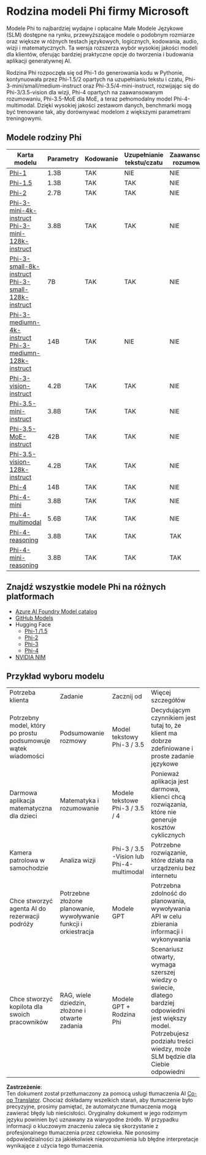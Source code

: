 <!--
CO_OP_TRANSLATOR_METADATA:
{
  "original_hash": "8ef41b679d85adc42be3e0cbee97f7f1",
  "translation_date": "2025-07-18T21:27:43+00:00",
  "source_file": "md/01.Introduction/01/01.PhiFamily.md",
  "language_code": "pl"
}
-->
# Rodzina modeli Phi firmy Microsoft

Modele Phi to najbardziej wydajne i opłacalne Małe Modele Językowe (SLM) dostępne na rynku, przewyższające modele o podobnym rozmiarze oraz większe w różnych testach językowych, logicznych, kodowania, audio, wizji i matematycznych. Ta wersja rozszerza wybór wysokiej jakości modeli dla klientów, oferując bardziej praktyczne opcje do tworzenia i budowania aplikacji generatywnej AI.

Rodzina Phi rozpoczęła się od Phi-1 do generowania kodu w Pythonie, kontynuowała przez Phi-1.5/2 opartych na uzupełnianiu tekstu i czatu, Phi-3-mini/small/medium-instruct oraz Phi-3.5/4-mini-instruct, rozwijając się do Phi-3/3.5-vision dla wizji, Phi-4 opartych na zaawansowanym rozumowaniu, Phi-3.5-MoE dla MoE, a teraz pełnomodalny model Phi-4-multimodal. Dzięki wysokiej jakości zestawom danych, benchmarki mogą być trenowane tak, aby dorównywać modelom z większymi parametrami treningowymi.

## Modele rodziny Phi

<div style="font-size:8px">

| Karta modelu |Parametry|Kodowanie|Uzupełnianie tekstu/czatu|Zaawansowane rozumowanie| Wizja | Audio | MoE
| - | -  | - | - |- |- |- |- |
|[Phi-1](https://huggingface.co/microsoft/phi-1)|1.3B| TAK| NIE | NIE |NIE |NIE |NIE |
|[Phi-1.5](https://huggingface.co/microsoft/phi-1_5)|1.3B| TAK|TAK| NIE |NIE |NIE |NIE |
|[Phi-2](https://huggingface.co/microsoft/phi-1_5)|2.7B| TAK|TAK| NIE |NIE |NIE |NIE |
|[Phi-3-mini-4k-instruct](https://huggingface.co/microsoft/Phi-3-mini-4k-instruct)<br/>[Phi-3-mini-128k-instruct](https://huggingface.co/microsoft/Phi-3-mini-128k-instruct)|3.8B| TAK|TAK| NIE |NIE |NIE |NIE |
|[Phi-3-small-8k-instruct](https://huggingface.co/microsoft/Phi-3-small-8k-instruct)<br/>[Phi-3-small-128k-instruct](https://huggingface.co/microsoft/Phi-3-small-128k-instruct)<br/>|7B| TAK|TAK| NIE |NIE |NIE |NIE |
|[Phi-3-mediumn-4k-instruct](https://huggingface.co/microsoft/Phi-3-medium-4k-instruct)<br>[Phi-3-mediumn-128k-instruct](https://huggingface.co/microsoft/Phi-3-medium-128k-instruct)|14B|TAK|NIE| NIE |NIE |NIE |NIE |
|[Phi-3-vision-instruct](https://huggingface.co/microsoft/Phi-3-vision-128k-instruct)|4.2B|TAK|TAK|NIE |NIE |NIE |NIE |
|[Phi-3.5-mini-instruct](https://huggingface.co/microsoft/Phi-3.5-mini-instruct)|3.8B|TAK|TAK| NIE |NIE |NIE |NIE |
|[Phi-3.5-MoE-instruct](https://huggingface.co/microsoft/Phi-3.5-MoE-instruct)|42B|TAK|TAK| NIE |NIE |NIE |TAK |
|[Phi-3.5-vision-128k-instruct](https://huggingface.co/microsoft/Phi-3.5-vision-instruct)|4.2B|TAK|TAK| NIE |TAK |NIE |NIE |
|[Phi-4](https://huggingface.co/microsoft/phi-4)|14B|TAK|TAK| NIE |NIE |NIE |NIE |
|[Phi-4-mini](https://huggingface.co/microsoft/Phi-4-mini-instruct)|3.8B|TAK|TAK| NIE |NIE |NIE |NIE |
|[Phi-4-multimodal](https://huggingface.co/microsoft/Phi-4-multimodal-instruct)|5.6B|TAK|TAK| NIE |TAK |TAK |NIE |
|[Phi-4-reasoning](https://huggingface.co/microsoft/phi-4-reasoning)|3.8B|TAK|TAK| TAK |NIE |NIE |NIE |
|[Phi-4-mini-reasoning](https://huggingface.co/microsoft/Phi-4-mini-reasoning)|3.8B|TAK|TAK| TAK |NIE |NIE |NIE |

</div>

## **Znajdź wszystkie modele Phi na różnych platformach**

- [Azure AI Foundry Model catalog](https://ai.azure.com/explore/models?selectedCollection=phi)
- [GitHub Models](https://github.com/marketplace?query=Phi&type=models)
- Hugging Face
  - [Phi-1 /1.5](https://huggingface.co/collections/microsoft/phi-1-6626e29134744e94e222d572)
  - [Phi-2](https://huggingface.co/microsoft/phi-2)
  - [Phi-3](https://huggingface.co/collections/microsoft/phi-3-6626e15e9585a200d2d761e3)
  - [Phi-4](https://huggingface.co/collections/microsoft/phi-4-677e9380e514feb5577a40e4) 
- [NVIDIA NIM](https://build.nvidia.com/search?q=Phi)

## Przykład wyboru modelu

| | | | |
|-|-|-|-|
|Potrzeba klienta|Zadanie|Zacznij od|Więcej szczegółów|
|Potrzebny model, który po prostu podsumowuje wątek wiadomości|Podsumowanie rozmowy|Model tekstowy Phi-3 / 3.5|Decydującym czynnikiem jest tutaj to, że klient ma dobrze zdefiniowane i proste zadanie językowe|
|Darmowa aplikacja matematyczna dla dzieci|Matematyka i rozumowanie|Modele tekstowe Phi-3 / 3.5 / 4|Ponieważ aplikacja jest darmowa, klienci chcą rozwiązania, które nie generuje kosztów cyklicznych|
|Kamera patrolowa w samochodzie|Analiza wizji|Phi-3 / 3.5 -Vision lub Phi-4-multimodal|Potrzebne rozwiązanie, które działa na urządzeniu bez internetu|
|Chce stworzyć agenta AI do rezerwacji podróży|Potrzebne złożone planowanie, wywoływanie funkcji i orkiestracja|Modele GPT|Potrzebna zdolność do planowania, wywoływania API w celu zbierania informacji i wykonywania|
|Chce stworzyć kopilota dla swoich pracowników|RAG, wiele dziedzin, złożone i otwarte zadania|Modele GPT + Rodzina Phi|Scenariusz otwarty, wymaga szerszej wiedzy o świecie, dlatego bardziej odpowiedni jest większy model. Potrzebujesz podziału treści wiedzy, może SLM będzie dla Ciebie odpowiedni|

**Zastrzeżenie**:  
Ten dokument został przetłumaczony za pomocą usługi tłumaczenia AI [Co-op Translator](https://github.com/Azure/co-op-translator). Chociaż dokładamy wszelkich starań, aby tłumaczenie było precyzyjne, prosimy pamiętać, że automatyczne tłumaczenia mogą zawierać błędy lub nieścisłości. Oryginalny dokument w jego rodzimym języku powinien być uznawany za wiarygodne źródło. W przypadku informacji o kluczowym znaczeniu zaleca się skorzystanie z profesjonalnego tłumaczenia przez człowieka. Nie ponosimy odpowiedzialności za jakiekolwiek nieporozumienia lub błędne interpretacje wynikające z użycia tego tłumaczenia.